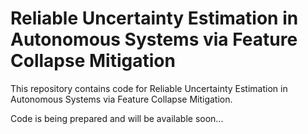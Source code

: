 # Reliable Uncertainty Estimation in Autonomous Systems via Feature Collapse Mitigation

This repository contains code for Reliable Uncertainty Estimation in Autonomous Systems via Feature Collapse Mitigation.

Code is being prepared and will be available soon...
